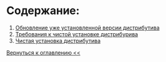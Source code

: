 # Содержание:

1. [Обновление уже установленной версии дистрибутива](refresh.md)
2. [Требования к чистой установке дистрибурива](requirements.md)
3. [Чистая установка дистрибутива](cleanInstallation.md)

[Вернуться к оглавлению <<](index.md)